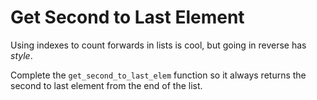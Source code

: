 # Get Second to Last Element

Using indexes to count forwards in lists is cool, but going in reverse has _style_.

Complete the `get_second_to_last_elem` function so it always returns the second to last element from the end of the list.
